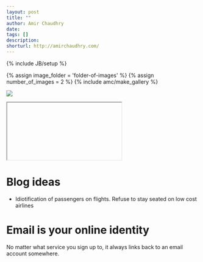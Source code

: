 ```yaml
---
layout: post
title: ""
author: Amir Chaudhry
date: 
tags: []
description:
shorturl: http://amirchaudhry.com/
---
```

{% include JB/setup %}

{% assign image_folder = 'folder-of-images' %}
{% assign number_of_images = 2 %}
{% include amc/make_gallery %}

<a href="#"><img class="center" src="#"></a>

&#x20; <iframe>lipsum</iframe>

# Blog ideas

- Idiotification of passengers on flights. Refuse to stay seated on low cost airlines

# Email is your online identity

No matter what service you sign up to, it always links back to an email account somewhere. 

# 